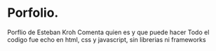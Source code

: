 # Porfolio.
Porflio de Esteban Kroh 
Comenta quien es y que puede hacer
Todo el codigo fue echo en html, css y javascript, sin librerias ni frameworks
